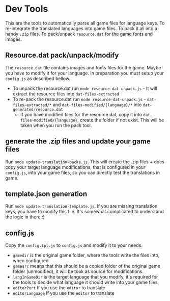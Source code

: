 # Dev Tools

This are the tools to automatically parse all game files for language keys. To re-integrate the translated languages into game files. To pack it all into a handy `.zip` files. To pack/unpack `resource.dat` for the game fonts and images.

## Resource.dat pack/unpack/modify
The `resource.dat` file contains images and fonts files for the game. Maybe you have to modify it for your language. In preparation you must setup your `config.js` as described bellow.
* To unpack the resource.dat run `node resource-dat-unpack.js` - It will extract the resource files into `dat-files-extracted`
* To re-pack the resource.dat run `node resource-dat-unpack.js` - `dat-files-extracted/*` and `dat-files-modified/{language}/*` into `dat-generated/resource.dat`
  * If you have modified files for the resource.dat, copy it into `dat-files-modified/{language}`, create the folder if not exist. This will be taken when you run the pack tool.
    
## generate the .zip files and update your game files
Run `node update-translation-packs.js`. This will create the .zip files + does copy your target language modifications, that is configured in your `config.js`, into your game files, so you can directly test the translations in game.

## template.json generation
Run `node update-translation-template.js`. If you are missing translation keys, you have to modify this file. It's somewhat complicated to understand the logic in there :)

## config.js
Copy the `config.tpl.js` to `config.js` and modify it to your needs.
* `gamedir` is the original game folder, where the tools write the files into, when configured
* `gamesrc` means that this should be a copied folder of the original game folder (unmodified), it will be took as source for modifications.
* `langInGameDir` is the target language that you modify, it's required for the tools to decide what language it should write into your game files
* `editorPort` If you use the `editor` to translate
* `editorLanguage` If you use the `editor` to translate